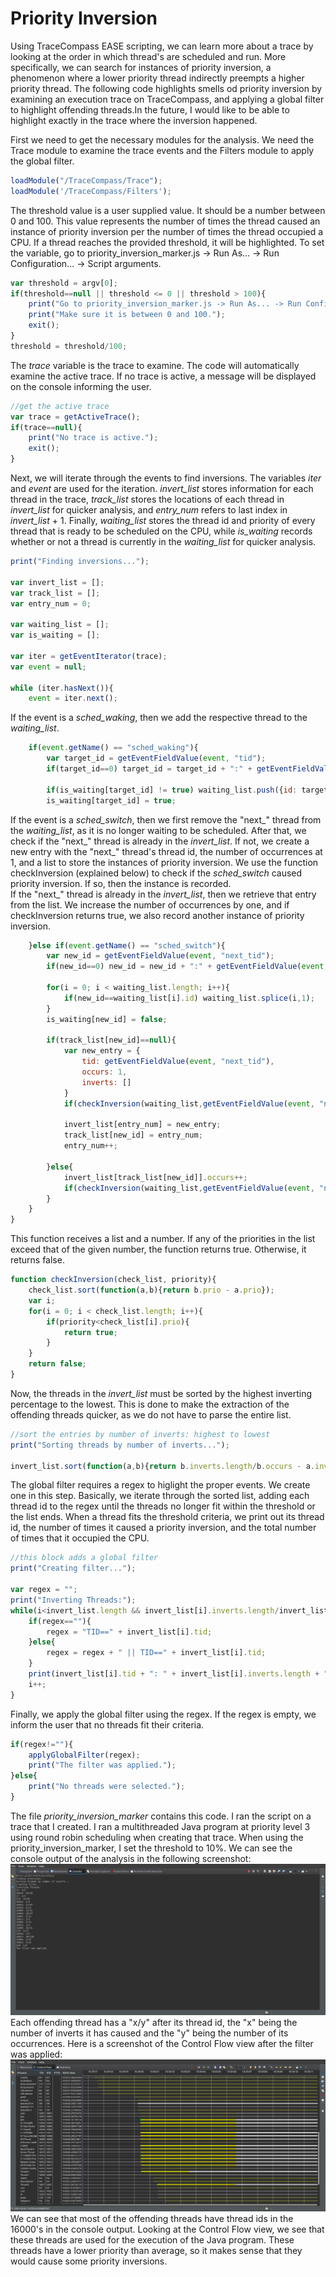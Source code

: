 # Priority Inversion
Using TraceCompass EASE scripting, we can learn more about a trace by looking at the order in which thread's are scheduled and run. More specifically, we can search for instances of priority inversion, a phenomenon where a lower priority thread indirectly preempts a higher priority thread. The following code highlights smells od priority inversion by examining an execution trace on TraceCompass, and applying a global filter to highlight offending threads.In the future, I would like to be able to highlight exactly in the trace where the inversion happened.
<br />

First we need to get the necessary modules for the analysis. We need the Trace module to examine the trace events and the Filters module to apply the global filter.
```javascript
loadModule("/TraceCompass/Trace");
loadModule('/TraceCompass/Filters');
```

The threshold value is a user supplied value. It should be a number between 0 and 100. This value represents the number of times the thread caused an instance of priority inversion per the number of times the thread occupied a CPU. If a thread reaches the provided threshold, it will be highlighted. To set the variable, go to priority_inversion_marker.js -> Run As... -> Run Configuration... -> Script arguments.
```javascript
var threshold = argv[0];
if(threshold==null || threshold <= 0 || threshold > 100){
	print("Go to priority_inversion_marker.js -> Run As... -> Run Configuration... -> Script arguments and enter your desired threshold value as the first parameter.")
	print("Make sure it is between 0 and 100.");
	exit();
}
threshold = threshold/100;
```

The *trace* variable is the trace to examine. The code will automatically examine the active trace. If no trace is active, a message will be displayed on the console informing the user.
```javascript
//get the active trace
var trace = getActiveTrace();
if(trace==null){
	print("No trace is active.");
	exit();
}
```

Next, we will iterate through the events to find inversions. The variables *iter* and *event* are used for the iteration. *invert_list* stores information for each thread in the trace, *track_list* stores the locations of each thread in *invert_list* for quicker analysis, and *entry_num* refers to last index in *invert_list* + 1. Finally, *waiting_list* stores the thread id and priority of every thread that is ready to be scheduled on the CPU, while *is_waiting* records whether or not a thread is currently in the *waiting_list* for quicker analysis.
```javascript
print("Finding inversions...");

var invert_list = [];
var track_list = [];
var entry_num = 0;
	
var waiting_list = [];
var is_waiting = [];

var iter = getEventIterator(trace);
var event = null;

while (iter.hasNext()){
	event = iter.next();
```

If the event is a *sched_waking*, then we add the respective thread to the *waiting_list*.
```javascript	
	if(event.getName() == "sched_waking"){
		var target_id = getEventFieldValue(event, "tid");
		if(target_id==0) target_id = target_id + ":" + getEventFieldValue(event, "CPU");
		
		if(is_waiting[target_id] != true) waiting_list.push({id: target_id, prio: getEventFieldValue(event, "prio")});
		is_waiting[target_id] = true;
```

If the event is a *sched_switch*, then we first remove the "next_" thread from the *waiting_list*, as it is no longer waiting to be scheduled. After that, we check if the "next_" thread is already in the *invert_list*. If not, we create a new entry with the "next_" thread's thread id, the number of occurrences at 1, and a list to store the instances of priority inversion. We use the function checkInversion (explained below) to check if the *sched_switch* caused priority inversion. If so, then the instance is recorded. <br />
If the "next_" thread is already in the *invert_list*, then we retrieve that entry from the list. We increase the number of occurrences by one, and if checkInversion returns true, we also record another instance of priority inversion. 
```javascript	
	}else if(event.getName() == "sched_switch"){
		var new_id = getEventFieldValue(event, "next_tid");
		if(new_id==0) new_id = new_id + ":" + getEventFieldValue(event, "CPU");
		
		for(i = 0; i < waiting_list.length; i++){
			if(new_id==waiting_list[i].id) waiting_list.splice(i,1);
		}
		is_waiting[new_id] = false;
			
		if(track_list[new_id]==null){
			var new_entry = {
				tid: getEventFieldValue(event, "next_tid"),
				occurs: 1,
				inverts: []
			}
			if(checkInversion(waiting_list,getEventFieldValue(event, "next_prio"))) new_entry.inverts.push(event.getTimestamp());
			
			invert_list[entry_num] = new_entry;
			track_list[new_id] = entry_num;
			entry_num++;
			
		}else{
			invert_list[track_list[new_id]].occurs++;
			if(checkInversion(waiting_list,getEventFieldValue(event, "next_prio"))) invert_list[track_list[new_id]].inverts.push(event.getTimestamp());
		}
	}
}
```

This function receives a list and a number. If any of the priorities in the list exceed that of the given number, the function returns true. Otherwise, it returns false.
```javascript
function checkInversion(check_list, priority){
	check_list.sort(function(a,b){return b.prio - a.prio});
	var i;
	for(i = 0; i < check_list.length; i++){
		if(priority<check_list[i].prio){
			return true;
		}
	}
	return false;
}
```

Now, the threads in the *invert_list* must be sorted by the highest inverting percentage to the lowest. This is done to make the extraction of the offending threads quicker, as we do not have to parse the entire list.
```javascript
//sort the entries by number of inverts: highest to lowest
print("Sorting threads by number of inverts...");

invert_list.sort(function(a,b){return b.inverts.length/b.occurs - a.inverts.length/a.occurs});
```

The global filter requires a regex to higlight the proper events. We create one in this step. Basically, we iterate through the sorted list, adding each thread id to the regex until the threads no longer fit within the threshold or the list ends. When a thread fits the threshold criteria, we print out its thread id, the number of times it caused a priority inversion, and the total number of times that it occupied the CPU.
```javascript
//this block adds a global filter
print("Creating filter...");

var regex = "";
print("Inverting Threads:");
while(i<invert_list.length && invert_list[i].inverts.length/invert_list[i].occurs >= threshold){
	if(regex==""){
		regex = "TID==" + invert_list[i].tid;
	}else{
		regex = regex + " || TID==" + invert_list[i].tid;
	}
	print(invert_list[i].tid + ": " + invert_list[i].inverts.length + "/" + invert_list[i].occurs);
	i++;
}
```

Finally, we apply the global filter using the regex. If the regex is empty, we inform the user that no threads fit their criteria.
```javascript
if(regex!=""){
	applyGlobalFilter(regex);
	print("The filter was applied.");
}else{
	print("No threads were selected.");
}
```

The file *priority_inversion_marker* contains this code. I ran the script on a trace that I created. I ran a multithreaded Java program at priority level 3 using round robin scheduling when creating that trace. When using the priority_inversion_marker, I set the threshold to 10%. We can see the console output of the analysis in the following screenshot:
![Console output](Screenshots/05-15_Console.png?raw=true)
Each offending thread has a "x/y" after its thread id, the "x" being the number of inverts it has caused and the "y" being the number of its occurrences. Here is a screenshot of the Control Flow view after the filter was applied:
![Control Flow view](Screenshots/05-15_Control_Flow.png?raw=true)
We can see that most of the offending threads have thread ids in the 16000's in the console output. Looking at the Control Flow view, we see that these threads are used for the execution of the Java program. These threads have a lower priority than average, so it makes sense that they would cause some priority inversions.
